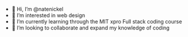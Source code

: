 - 👋 Hi, I’m @natenickel
- 👀 I’m interested in web design 
- 🌱 I’m currently learning through the MIT xpro Full stack coding course
- 💞️ I’m looking to collaborate and expand my knowledge of coding


<!---
natenickel/natenickel is a ✨ special ✨ repository because its `README.md` (this file) appears on your GitHub profile.
You can click the Preview link to take a look at your changes.
--->

